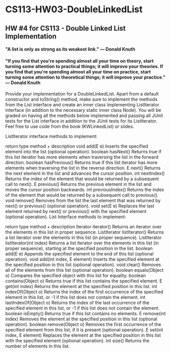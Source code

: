 # CS113-HW03-DoubleLinkedList
## HW #4 for CS113 - Double Linked List Implementation

#### "A list is only as strong as its weakest link." — Donald Knuth
#### "If you find that you're spending almost all your time on theory, start turning some attention to practical things; it will improve your theories. If you find that you're spending almost all your time on practice, start turning some attention to theoretical things; it will improve your practice." — Donald Knuth

Provide your implementation for a DoubleLinkedList<E>. Apart from a default constructor and toString() method, make sure to implement the methods from the List interface and create an inner class implementing ListIterator interface (in addition to the necessary static inner class Node<E>). You will be graded on having all the methods below implemented and passing all JUnit tests for the List interface in addition to the JUnit tests for its ListIterator. Feel free to use code from the book (KWLinkedList) or slides.
  
  ListIterator interface methods to implement:
  
  return type	method + description
void	add(E e)
Inserts the specified element into the list (optional operation).
boolean	hasNext()
Returns true if this list iterator has more elements when traversing the list in the forward direction.
boolean	hasPrevious()
Returns true if this list iterator has more elements when traversing the list in the reverse direction.
E	next()
Returns the next element in the list and advances the cursor position.
int	nextIndex()
Returns the index of the element that would be returned by a subsequent call to next().
E	previous()
Returns the previous element in the list and moves the cursor position backwards.
int	previousIndex()
Returns the index of the element that would be returned by a subsequent call to previous().
void	remove()
Removes from the list the last element that was returned by next() or previous() (optional operation).
void	set(E e)
Replaces the last element returned by next() or previous() with the specified element (optional operation).
List Interface methods to implement:

return type	method + description
Iterator<E>	iterator()
Returns an iterator over the elements in this list in proper sequence.
ListIterator<E>	listIterator()
Returns a list iterator over the elements in this list (in proper sequence).
ListIterator<E>	listIterator(int index)
Returns a list iterator over the elements in this list (in proper sequence), starting at the specified position in the list.
boolean	add(E e)
Appends the specified element to the end of this list (optional operation).
void	add(int index, E element)
Inserts the specified element at the specified position in this list (optional operation).
void	clear()
Removes all of the elements from this list (optional operation).
boolean	equals(Object o)
Compares the specified object with this list for equality.
boolean	contains(Object o)
Returns true if this list contains the specified element.
E	get(int index)
Returns the element at the specified position in this list.
int	indexOf(Object o)
Returns the index of the first occurrence of the specified element in this list, or -1 if this list does not contain the element.
int	lastIndexOf(Object o)
Returns the index of the last occurrence of the specified element in this list, or -1 if this list does not contain the element.
boolean	isEmpty()
Returns true if this list contains no elements.
E	remove(int index)
Removes the element at the specified position in this list (optional operation).
boolean	remove(Object o)
Removes the first occurrence of the specified element from this list, if it is present (optional operation).
E	set(int index, E element)
Replaces the element at the specified position in this list with the specified element (optional operation).
int	size()
Returns the number of elements in this list.
